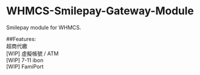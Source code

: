 # WHMCS-Smilepay-Gateway-Module

Smilepay module for WHMCS.

##Features:
<br>
超商代繳
<br>
[WIP] 虛擬帳號 / ATM
<br>
[WIP] 7-11 ibon
<br>
[WIP] FamiPort
